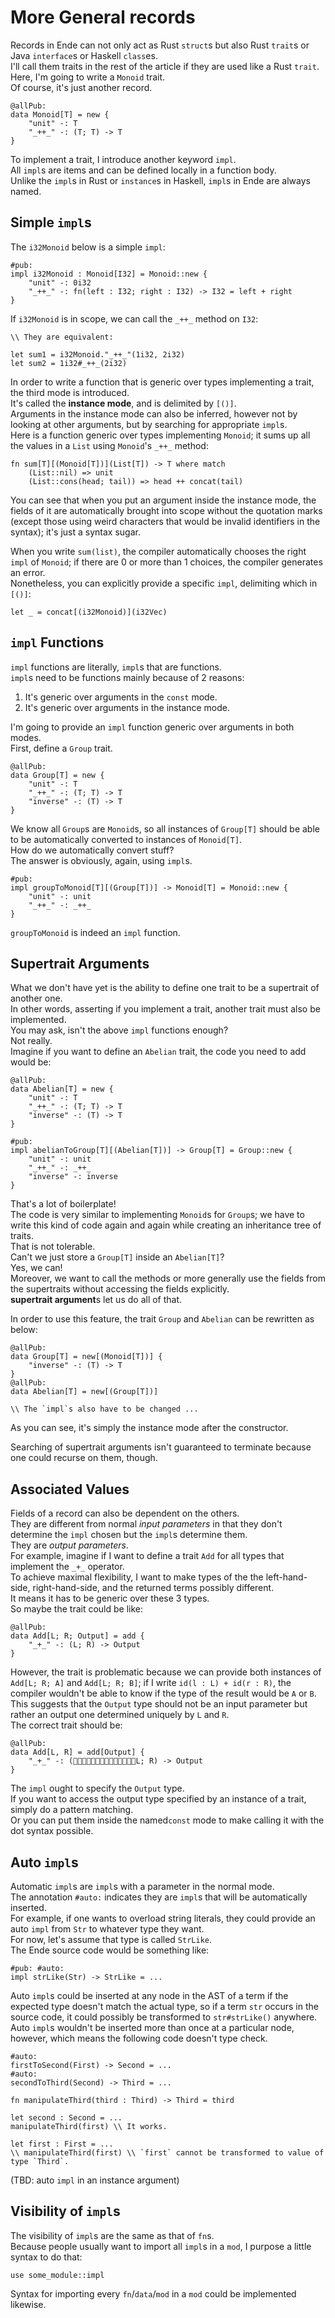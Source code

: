 # More General records

Records in Ende can not only act as Rust `struct`s but also Rust `trait`s or Java `interface`s or Haskell `class`es.  
I'll call them traits in the rest of the article if they are used like a Rust `trait`.  
Here, I'm going to write a `Monoid` trait.  
Of course, it's just another record.

```
@allPub:
data Monoid[T] = new {
    "unit" -: T
    "_++_" -: (T; T) -> T
}
```

To implement a trait, I introduce another keyword `impl`.  
All `impl`s are items and can be defined locally in a function body.  
Unlike the `impl`s in Rust or `instance`s in Haskell, `impl`s in Ende are always named.

## Simple `impl`s

The `i32Monoid` below is a simple `impl`:

```
#pub:
impl i32Monoid : Monoid[I32] = Monoid::new {
    "unit" -: 0i32
    "_++_" -: fn(left : I32; right : I32) -> I32 = left + right
}
```

If `i32Monoid` is in scope, we can call the `_++_` method on `I32`:

```
\\ They are equivalent:

let sum1 = i32Monoid."_++_"(1i32, 2i32)
let sum2 = 1i32#_++_(2i32)
```

In order to write a function that is generic over types implementing a trait, the third mode is introduced.  
It's called the **instance mode**, and is delimited by `[()]`.  
Arguments in the instance mode can also be inferred, however not by looking at other arguments, but by searching for appropriate `impl`s.  
Here is a function generic over types implementing `Monoid`; it sums up all the values in a `List` using `Monoid`'s `_++_` method:

```
fn sum[T][(Monoid[T])](List[T]) -> T where match
    (List::nil) => unit
    (List::cons(head; tail)) => head ++ concat(tail)
```

You can see that when you put an argument inside the instance mode, the fields of it are automatically brought into scope without the quotation marks \(except those using weird characters that would be invalid identifiers in the syntax\); it's just a syntax sugar.

When you write `sum(list)`, the compiler automatically chooses the right `impl` of `Monoid`; if there are 0 or more than 1 choices, the compiler generates an error.  
Nonetheless, you can explicitly provide a specific `impl`, delimiting which in `[()]`:

```
let _ = concat[(i32Monoid)](i32Vec)
```

## `impl` Functions

`impl` functions are literally, `impl`s that are functions.  
`impl`s need to be functions mainly because of 2 reasons:

1. It's generic over arguments in the `const` mode.
2. It's generic over arguments in the instance mode.

I'm going to provide an `impl` function generic over arguments in both modes.  
First, define a `Group` trait.

```
@allPub:
data Group[T] = new {
    "unit" -: T
    "_++_" -: (T; T) -> T
    "inverse" -: (T) -> T
}
```

We know all `Group`s are `Monoid`s, so all instances of `Group[T]` should be able to be automatically converted to instances of `Monoid[T]`.  
How do we automatically convert stuff?  
The answer is obviously, again, using `impl`s.

```
#pub:
impl groupToMonoid[T][(Group[T])] -> Monoid[T] = Monoid::new {
    "unit" -: unit
    "_++_" -: _++_
}
```

`groupToMonoid` is indeed an `impl` function.

## Supertrait Arguments

What we don't have yet is the ability to define one trait to be a supertrait of another one.  
In other words, asserting if you implement a trait, another trait must also be implemented.  
You may ask, isn't the above `impl` functions enough?  
Not really.  
Imagine if you want to define an `Abelian` trait, the code you need to add would be:

```
@allPub:
data Abelian[T] = new {
    "unit" -: T
    "_++_" -: (T; T) -> T
    "inverse" -: (T) -> T
}

#pub:
impl abelianToGroup[T][(Abelian[T])] -> Group[T] = Group::new {
    "unit" -: unit
    "_++_" -: _++_
    "inverse" -: inverse
}
```

That's a lot of boilerplate!  
The code is very similar to implementing `Monoid`s for `Group`s; we have to write this kind of code again and again while creating an inheritance tree of traits.  
That is not tolerable.  
Can't we just store a `Group[T]` inside an `Abelian[T]`?  
Yes, we can!  
Moreover, we want to call the methods or more generally use the fields from the supertraits without accessing the fields explicitly.  
**supertrait argument**s let us do all of that.

In order to use this feature, the trait `Group` and `Abelian` can be rewritten as below:

    @allPub:
    data Group[T] = new[(Monoid[T])] {
        "inverse" -: (T) -> T
    }
    @allPub:
    data Abelian[T] = new[(Group[T])]

    \\ The `impl`s also have to be changed ...

As you can see, it's simply the instance mode after the constructor.

Searching of supertrait arguments isn't guaranteed to terminate because one could recurse on them, though.

## Associated Values

Fields of a record can also be dependent on the others.  
They are different from normal _input parameters_ in that they don't determine the `impl` chosen but the `impl`s determine them.  
They are _output parameters_.  
For example, imagine if I want to define a trait `Add` for all types that implement the `_+_` operator.  
To achieve maximal flexibility, I want to make types of the the left-hand-side, right-hand-side, and the returned terms possibly different.  
It means it has to be generic over these 3 types.  
So maybe the trait could be like:

```
@allPub:
data Add[L; R; Output] = add {
    "_+_" -: (L; R) -> Output
}
```

However, the trait is problematic because we can provide both instances of `Add[L; R; A]` and `Add[L; R; B]`; if I write `id(l : L) + id(r : R)`, the compiler wouldn't be able to know if the type of the result would be `A` or `B`.  
This suggests that the `Output` type should not be an input parameter but rather an output one determined uniquely by `L` and `R`.  
The correct trait should be:

```
@allPub:
data Add[L, R] = add[Output] {
    "_+_" -: (L; R) -> Output
}
```

The `impl` ought to specify the `Output` type.  
If you want to access the output type specified by an instance of a trait, simply do a pattern matching.  
Or you can put them inside the named`const` mode to make calling it with the dot syntax possible.

## Auto `impl`s

Automatic `impl`s are `impl`s with a parameter in the normal mode.  
The annotation `#auto:` indicates they are `impl`s that will be automatically inserted.  
For example, if one wants to overload string literals, they could provide an auto `impl` from `Str` to whatever type they want.  
For now, let's assume that type is called `StrLike`.  
The Ende source code would be something like:

```
#pub: #auto:
impl strLike(Str) -> StrLike = ...
```

Auto `impl`s could be inserted at any node in the AST of a term if the expected type doesn't match the actual type, so if a term `str` occurs in the source code, it could possibly be transformed to `str#strLike()` anywhere.  
Auto `impl`s wouldn't be inserted more than once at a particular node, however, which means the following code doesn't type check.

    #auto:
    firstToSecond(First) -> Second = ...
    #auto:
    secondToThird(Second) -> Third = ...

    fn manipulateThird(third : Third) -> Third = third

    let second : Second = ...
    manipulateThird(first) \\ It works.

    let first : First = ...
    \\ manipulateThird(first) \\ `first` cannot be transformed to value of type `Third`.

\(TBD: auto `impl` in an instance argument\)

## Visibility of `impl`s

The visibility of `impl`s are the same as that of `fn`s.  
Because people usually want to import all `impl`s in a `mod`, I purpose a little syntax to do that:

```
use some_module::impl
```

Syntax for importing every `fn`/`data`/`mod` in a `mod` could be implemented likewise.


